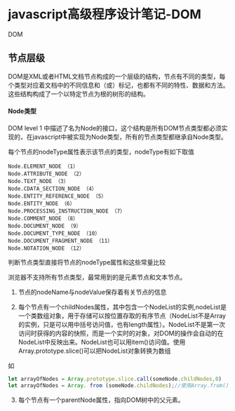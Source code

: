 

# javascript高级程序设计笔记-DOM
DOM

## 节点层级

DOM是XML或者HTML文档节点构成的一个层级的结构，节点有不同的类型，每个类型对应着文档中的不同信息和（或）标记，也都有不同的特性、数据和方法。这些结构构成了一个以特定节点为根的树形的结构。

#### Node类型

DOM level 1 中描述了名为Node的接口，这个结构是所有DOM节点类型都必须实现的，在javascript中被实现为Node类型，所有的节点类型都继承自Node类型。

每个节点的nodeType属性表示该节点的类型，nodeType有如下取值

```text
Node.ELEMENT_NODE （1）
Node.ATTRIBUTE_NODE （2）
Node.TEXT_NODE （3）
Node.CDATA_SECTION_NODE （4）
Node.ENTITY_REFERENCE_NODE （5）
Node.ENTITY_NODE （6）
Node.PROCESSING_INSTRUCTION_NODE （7）
Node.COMMENT_NODE （8）
Node.DOCUMENT_NODE （9）
Node.DOCUMENT_TYPE_NODE （10）
Node.DOCUMENT_FRAGMENT_NODE （11）
Node.NOTATION_NODE （12）
```

判断节点类型直接将节点的nodeType属性和这些常量比较

浏览器不支持所有节点类型，最常用到的是元素节点和文本节点。

1. 节点的nodeName与nodeValue保存着有关节点的信息

2. 每个节点有一个childNodes属性，其中包含一个NodeList的实例,nodeList是一个类数组对象，用于存储可以按位置存取的有序节点（NodeList不是Array的实例，只是可以用中括号访问值，也有length属性）。NodeList不是第一次访问时获得的内容的快照，而是一个实时的对象，对DOM的操作会自动的在NodeList中反映出来。NodeList也可以用item()访问值。使用Array.prototype.slice()可以把NodeList对象转换为数组

如

```js
let arrayOfNodes = Array.prototype.slice.call(someNode.childNodes,0)
let arrayOfNodes = Array. from (someNode.childNodes);//使用Array.from()
```

3. 每个节点有一个parentNode属性，指向DOM树中的父元素。